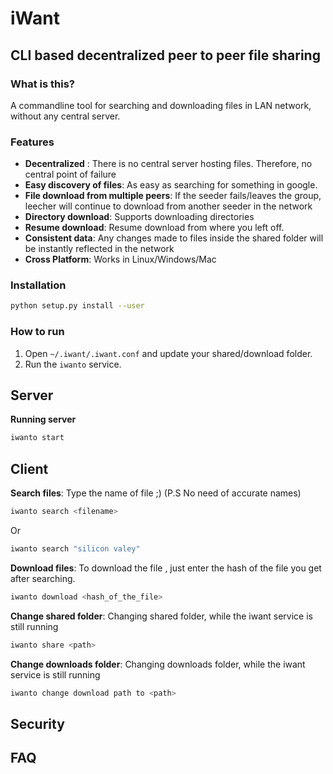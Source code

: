 # iWant
## CLI based decentralized peer to peer file sharing

### __What is this?__  
A commandline tool for searching and downloading files in LAN network, without any central server. 

### Features
* __Decentralized__ : There is no central server hosting files. Therefore, no central point of failure 
* __Easy discovery of files__: As easy as searching for something in google. 
* __File download from multiple peers__: If the seeder fails/leaves the group, leecher will continue to download from another seeder in the network 
* __Directory download__: Supports downloading directories   
* __Resume download__:  Resume download from where you left off. 
* __Consistent data__: Any changes made to files inside the shared folder will be instantly reflected in the network 
* __Cross Platform__: Works in Linux/Windows/Mac 

### Installation
```sh
python setup.py install --user
```

### How to run 

1. Open `~/.iwant/.iwant.conf` and update your shared/download folder.  
2. Run the `iwanto` service.   


## Server

__Running server__
```sh
iwanto start
```

## Client 
__Search files__: Type the name of file ;)  (P.S No need of accurate names)
```sh
iwanto search <filename>
```
Or
```sh
iwanto search "silicon valey"
```

__Download files__: To download the file , just enter the hash of the file you get after searching. 
```sh
iwanto download <hash_of_the_file>
```
__Change shared folder__: Changing shared folder, while the iwant service is still running
```sh
iwanto share <path>
```
__Change downloads folder__: Changing downloads folder, while the iwant service is still running 
```sh
iwanto change download path to <path>
```

## Security

## FAQ
